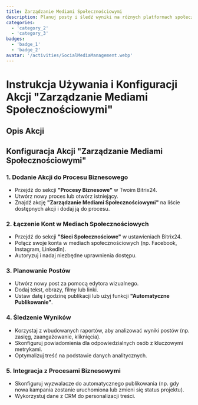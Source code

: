 ```yaml
---
title: Zarządzanie Mediami Społecznościowymi
description: Planuj posty i śledź wyniki na różnych platformach społecznościowych.
categories: 
  - 'category_2'
  - 'category_3'
badges: 
  - 'badge_1'
  - 'badge_2'
avatar: '/activities/SocialMediaManagement.webp'
---
```


# Instrukcja Używania i Konfiguracji Akcji "Zarządzanie Mediami Społecznościowymi"

## Opis Akcji

## **Konfiguracja Akcji "Zarządzanie Mediami Społecznościowymi"**

### 1. Dodanie Akcji do Procesu Biznesowego
- Przejdź do sekcji **"Procesy Biznesowe"** w Twoim Bitrix24.
- Utwórz nowy proces lub otwórz istniejący.
- Znajdź akcję **"Zarządzanie Mediami Społecznościowymi"** na liście dostępnych akcji i dodaj ją do procesu.

### 2. Łączenie Kont w Mediach Społecznościowych
- Przejdź do sekcji **"Sieci Społecznościowe"** w ustawieniach Bitrix24.
- Połącz swoje konta w mediach społecznościowych (np. Facebook, Instagram, LinkedIn).
- Autoryzuj i nadaj niezbędne uprawnienia dostępu.

### 3. Planowanie Postów
- Utwórz nowy post za pomocą edytora wizualnego.
- Dodaj tekst, obrazy, filmy lub linki.
- Ustaw datę i godzinę publikacji lub użyj funkcji **"Automatyczne Publikowanie"**.

### 4. Śledzenie Wyników
- Korzystaj z wbudowanych raportów, aby analizować wyniki postów (np. zasięg, zaangażowanie, kliknięcia).
- Skonfiguruj powiadomienia dla odpowiedzialnych osób z kluczowymi metrykami.
- Optymalizuj treść na podstawie danych analitycznych.

### 5. Integracja z Procesami Biznesowymi
- Skonfiguruj wyzwalacze do automatycznego publikowania (np. gdy nowa kampania zostanie uruchomiona lub zmieni się status projektu).
- Wykorzystuj dane z CRM do personalizacji treści.